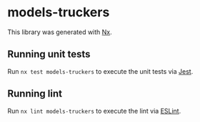 # models-truckers

This library was generated with [Nx](https://nx.dev).

## Running unit tests

Run `nx test models-truckers` to execute the unit tests via [Jest](https://jestjs.io).

## Running lint

Run `nx lint models-truckers` to execute the lint via [ESLint](https://eslint.org/).
